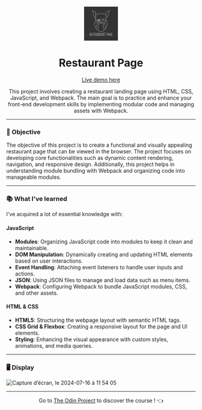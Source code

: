 <p align="center">
  <img src="https://github.com/LaOuede/Restaurant-Page/blob/main/dist/images/restaurant-page.png" width="90"/>
</p>

<h1 align=center>Restaurant Page</h1>

<p align="center">
  <a href="https://laouede.github.io/Restaurant-Page/">Live demo here</a>
</p>

<p align=center>
This project involves creating a restaurant landing page using HTML, CSS, JavaScript, and Webpack. The main goal is to practice and enhance your front-end development skills by implementing modular code and managing assets with Webpack.
</p>

---

<h3 align="left">🎯 Objective</h3>

<p align=left>
The objective of this project is to create a functional and visually appealing restaurant page that can be viewed in the browser. The project focuses on developing core functionalities such as dynamic content rendering, navigation, and responsive design. Additionally, this project helps in understanding module bundling with Webpack and organizing code into manageable modules.
</p>

---

<h3 align="left">📚 What I've learned</h3>

I've acquired a lot of essential knowledge with:

<h4 align="left">JavaScript</h4>

- **Modules**: Organizing JavaScript code into modules to keep it clean and maintainable.
- **DOM Manipulation**: Dynamically creating and updating HTML elements based on user interactions.
- **Event Handling**: Attaching event listeners to handle user inputs and actions.
- **JSON**: Using JSON files to manage and load data such as menu items.
- **Webpack**: Configuring Webpack to bundle JavaScript modules, CSS, and other assets.

<h4 align="left">HTML & CSS</h4>

- **HTML5**: Structuring the webpage layout with semantic HTML tags.
- **CSS Grid & Flexbox**: Creating a responsive layout for the page and UI elements.
- **Styling**: Enhancing the visual appearance with custom styles, animations, and media queries.

---

<h3 align="left">🖥 Display</h3>
<img width="1814" alt="Capture d’écran, le 2024-07-16 à 11 54 05" src="https://github.com/user-attachments/assets/c0dd0f4b-3325-4f0c-bbaa-d816252c49cc">

---

<div align="center">

Go to [The Odin Project](https://www.theodinproject.com/) to discover the course ! 👈
</div>

